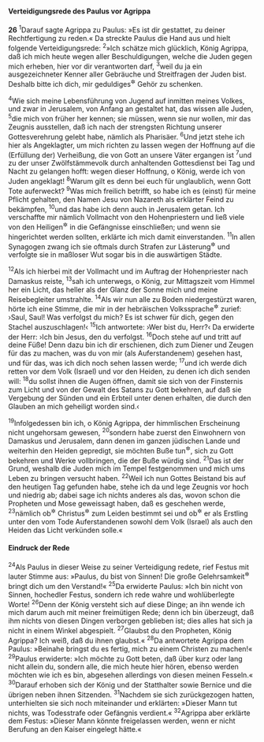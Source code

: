 #### Verteidigungsrede des Paulus vor Agrippa

__26__
<sup>1</sup>Darauf sagte Agrippa zu Paulus: »Es ist dir gestattet, zu deiner Rechtfertigung zu reden.« Da streckte Paulus die Hand aus und hielt folgende Verteidigungsrede:
<sup>2</sup>»Ich schätze mich glücklich, König Agrippa, daß ich mich heute wegen aller Beschuldigungen, welche die Juden gegen mich erheben, hier vor dir verantworten darf,
<sup>3</sup>weil du ja ein ausgezeichneter Kenner aller Gebräuche und Streitfragen der Juden bist. Deshalb bitte ich dich, mir geduldiges<sup title="oder: geneigtes">&#x2732;</sup> Gehör zu schenken.

<sup>4</sup>Wie sich meine Lebensführung von Jugend auf inmitten meines Volkes, und zwar in Jerusalem, von Anfang an gestaltet hat, das wissen alle Juden,
<sup>5</sup>die mich von früher her kennen; sie müssen, wenn sie nur wollen, mir das Zeugnis ausstellen, daß ich nach der strengsten Richtung unserer Gottesverehrung gelebt habe, nämlich als Pharisäer.
<sup>6</sup>Und jetzt stehe ich hier als Angeklagter, um mich richten zu lassen wegen der Hoffnung auf die (Erfüllung der) Verheißung, die von Gott an unsere Väter ergangen ist
<sup>7</sup>und zu der unser Zwölfstämmevolk durch anhaltenden Gottesdienst bei Tag und Nacht zu gelangen hofft: wegen dieser Hoffnung, o König, werde ich von Juden angeklagt!
<sup>8</sup>Warum gilt es denn bei euch für unglaublich, wenn Gott Tote auferweckt?
<sup>9</sup>Was mich freilich betrifft, so habe ich es (einst) für meine Pflicht gehalten, den Namen Jesu von Nazareth als erklärter Feind zu bekämpfen,
<sup>10</sup>und das habe ich denn auch in Jerusalem getan. Ich verschaffte mir nämlich Vollmacht von den Hohenpriestern und ließ viele von den Heiligen<sup title="d.h. getauften Gläubigen">&#x2732;</sup> in die Gefängnisse einschließen; und wenn sie hingerichtet werden sollten, erklärte ich mich damit einverstanden.
<sup>11</sup>In allen Synagogen zwang ich sie oftmals durch Strafen zur Lästerung<sup title="oder: zum Widerruf">&#x2732;</sup> und verfolgte sie in maßloser Wut sogar bis in die auswärtigen Städte.

<sup>12</sup>Als ich hierbei mit der Vollmacht und im Auftrag der Hohenpriester nach Damaskus reiste,
<sup>13</sup>sah ich unterwegs, o König, zur Mittagszeit vom Himmel her ein Licht, das heller als der Glanz der Sonne mich und meine Reisebegleiter umstrahlte.
<sup>14</sup>Als wir nun alle zu Boden niedergestürzt waren, hörte ich eine Stimme, die mir in der hebräischen Volkssprache<sup title="vgl. 21,40">&#x2732;</sup> zurief: ›Saul, Saul! Was verfolgst du mich? Es ist schwer für dich, gegen den Stachel auszuschlagen!‹
<sup>15</sup>Ich antwortete: ›Wer bist du, Herr?‹ Da erwiderte der Herr: ›Ich bin Jesus, den du verfolgst.
<sup>16</sup>Doch stehe auf und tritt auf deine Füße! Denn dazu bin ich dir erschienen, dich zum Diener und Zeugen für das zu machen, was du von mir (als Auferstandenem) gesehen hast, und für das, was ich dich noch sehen lassen werde;
<sup>17</sup>und ich werde dich retten vor dem Volk (Israel) und vor den Heiden, zu denen ich dich senden will:
<sup>18</sup>du sollst ihnen die Augen öffnen, damit sie sich von der Finsternis zum Licht und von der Gewalt des Satans zu Gott bekehren, auf daß sie Vergebung der Sünden und ein Erbteil unter denen erhalten, die durch den Glauben an mich geheiligt worden sind.‹

<sup>19</sup>Infolgedessen bin ich, o König Agrippa, der himmlischen Erscheinung nicht ungehorsam gewesen,
<sup>20</sup>sondern habe zuerst den Einwohnern von Damaskus und Jerusalem, dann denen im ganzen jüdischen Lande und weiterhin den Heiden gepredigt, sie möchten Buße tun<sup title="vgl. Mt 3,2">&#x2732;</sup>, sich zu Gott bekehren und Werke vollbringen, die der Buße würdig sind.
<sup>21</sup>Das ist der Grund, weshalb die Juden mich im Tempel festgenommen und mich ums Leben zu bringen versucht haben.
<sup>22</sup>Weil ich nun Gottes Beistand bis auf den heutigen Tag gefunden habe, stehe ich da und lege Zeugnis vor hoch und niedrig ab; dabei sage ich nichts anderes als das, wovon schon die Propheten und Mose geweissagt haben, daß es geschehen werde,
<sup>23</sup>nämlich ob<sup title="oder: daß">&#x2732;</sup> Christus<sup title="= der Messias">&#x2732;</sup> zum Leiden bestimmt sei und ob<sup title="oder: daß">&#x2732;</sup> er als Erstling unter den vom Tode Auferstandenen sowohl dem Volk (Israel) als auch den Heiden das Licht verkünden solle.«

#### Eindruck der Rede

<sup>24</sup>Als Paulus in dieser Weise zu seiner Verteidigung redete, rief Festus mit lauter Stimme aus: »Paulus, du bist von Sinnen! Die große Gelehrsamkeit<sup title="oder: das viele Studieren">&#x2732;</sup> bringt dich um den Verstand!«
<sup>25</sup>Da erwiderte Paulus: »Ich bin nicht von Sinnen, hochedler Festus, sondern ich rede wahre und wohlüberlegte Worte!
<sup>26</sup>Denn der König versteht sich auf diese Dinge; an ihn wende ich mich darum auch mit meiner freimütigen Rede; denn ich bin überzeugt, daß ihm nichts von diesen Dingen verborgen geblieben ist; dies alles hat sich ja nicht in einem Winkel abgespielt.
<sup>27</sup>Glaubst du den Propheten, König Agrippa? Ich weiß, daß du ihnen glaubst.«
<sup>28</sup>Da antwortete Agrippa dem Paulus: »Beinahe bringst du es fertig, mich zu einem Christen zu machen!«
<sup>29</sup>Paulus erwiderte: »Ich möchte zu Gott beten, daß über kurz oder lang nicht allein du, sondern alle, die mich heute hier hören, ebenso werden möchten wie ich es bin, abgesehen allerdings von diesen meinen Fesseln.«
<sup>30</sup>Darauf erhoben sich der König und der Statthalter sowie Bernice und die übrigen neben ihnen Sitzenden.
<sup>31</sup>Nachdem sie sich zurückgezogen hatten, unterhielten sie sich noch miteinander und erklärten: »Dieser Mann tut nichts, was Todesstrafe oder Gefängnis verdient.«
<sup>32</sup>Agrippa aber erklärte dem Festus: »Dieser Mann könnte freigelassen werden, wenn er nicht Berufung an den Kaiser eingelegt hätte.«